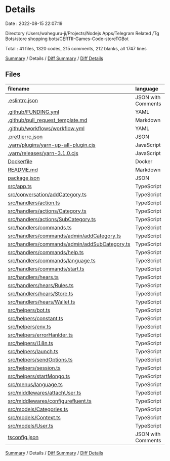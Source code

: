 # Details

Date : 2022-08-15 22:07:19

Directory /Users/waheguru-ji/Projects/Nodejs Apps/Telegram Related /Tg Bots/store shopping bots/CERTII-Games-Code-storeTGBot

Total : 41 files,  1320 codes, 215 comments, 212 blanks, all 1747 lines

[Summary](results.md) / Details / [Diff Summary](diff.md) / [Diff Details](diff-details.md)

## Files
| filename | language | code | comment | blank | total |
| :--- | :--- | ---: | ---: | ---: | ---: |
| [.eslintrc.json](/.eslintrc.json) | JSON with Comments | 53 | 0 | 1 | 54 |
| [.github/FUNDING.yml](/.github/FUNDING.yml) | YAML | 1 | 0 | 1 | 2 |
| [.github/pull_request_template.md](/.github/pull_request_template.md) | Markdown | 3 | 0 | 1 | 4 |
| [.github/workflows/workflow.yml](/.github/workflows/workflow.yml) | YAML | 15 | 0 | 3 | 18 |
| [.prettierrc.json](/.prettierrc.json) | JSON | 7 | 0 | 1 | 8 |
| [.yarn/plugins/yarn-up-all-plugin.cjs](/.yarn/plugins/yarn-up-all-plugin.cjs) | JavaScript | 1 | 0 | 0 | 1 |
| [.yarn/releases/yarn-3.1.0.cjs](/.yarn/releases/yarn-3.1.0.cjs) | JavaScript | 540 | 186 | 43 | 769 |
| [Dockerfile](/Dockerfile) | Docker | 8 | 0 | 0 | 8 |
| [README.md](/README.md) | Markdown | 16 | 0 | 10 | 26 |
| [package.json](/package.json) | JSON | 58 | 0 | 0 | 58 |
| [src/app.ts](/src/app.ts) | TypeScript | 40 | 8 | 5 | 53 |
| [src/conversation/addCategory.ts](/src/conversation/addCategory.ts) | TypeScript | 60 | 1 | 16 | 77 |
| [src/handlers/action.ts](/src/handlers/action.ts) | TypeScript | 22 | 1 | 5 | 28 |
| [src/handlers/actions/Category.ts](/src/handlers/actions/Category.ts) | TypeScript | 34 | 0 | 9 | 43 |
| [src/handlers/actions/SubCategory.ts](/src/handlers/actions/SubCategory.ts) | TypeScript | 11 | 0 | 4 | 15 |
| [src/handlers/commands.ts](/src/handlers/commands.ts) | TypeScript | 14 | 0 | 4 | 18 |
| [src/handlers/commands/admin/addCategory.ts](/src/handlers/commands/admin/addCategory.ts) | TypeScript | 6 | 0 | 2 | 8 |
| [src/handlers/commands/admin/addSubCategory.ts](/src/handlers/commands/admin/addSubCategory.ts) | TypeScript | 6 | 0 | 2 | 8 |
| [src/handlers/commands/help.ts](/src/handlers/commands/help.ts) | TypeScript | 5 | 0 | 2 | 7 |
| [src/handlers/commands/language.ts](/src/handlers/commands/language.ts) | TypeScript | 9 | 0 | 2 | 11 |
| [src/handlers/commands/start.ts](/src/handlers/commands/start.ts) | TypeScript | 9 | 0 | 2 | 11 |
| [src/handlers/hears.ts](/src/handlers/hears.ts) | TypeScript | 10 | 0 | 4 | 14 |
| [src/handlers/hears/Rules.ts](/src/handlers/hears/Rules.ts) | TypeScript | 5 | 0 | 2 | 7 |
| [src/handlers/hears/Store.ts](/src/handlers/hears/Store.ts) | TypeScript | 26 | 0 | 8 | 34 |
| [src/handlers/hears/Wallet.ts](/src/handlers/hears/Wallet.ts) | TypeScript | 26 | 0 | 4 | 30 |
| [src/helpers/bot.ts](/src/helpers/bot.ts) | TypeScript | 5 | 0 | 3 | 8 |
| [src/helpers/constant.ts](/src/helpers/constant.ts) | TypeScript | 10 | 0 | 3 | 13 |
| [src/helpers/env.ts](/src/helpers/env.ts) | TypeScript | 9 | 2 | 4 | 15 |
| [src/helpers/errorHanlder.ts](/src/helpers/errorHanlder.ts) | TypeScript | 28 | 0 | 4 | 32 |
| [src/helpers/i18n.ts](/src/helpers/i18n.ts) | TypeScript | 22 | 0 | 7 | 29 |
| [src/helpers/launch.ts](/src/helpers/launch.ts) | TypeScript | 35 | 3 | 7 | 45 |
| [src/helpers/sendOptions.ts](/src/helpers/sendOptions.ts) | TypeScript | 7 | 0 | 2 | 9 |
| [src/helpers/session.ts](/src/helpers/session.ts) | TypeScript | 12 | 0 | 4 | 16 |
| [src/helpers/startMongo.ts](/src/helpers/startMongo.ts) | TypeScript | 6 | 0 | 3 | 9 |
| [src/menus/language.ts](/src/menus/language.ts) | TypeScript | 33 | 0 | 11 | 44 |
| [src/middlewares/attachUser.ts](/src/middlewares/attachUser.ts) | TypeScript | 19 | 0 | 2 | 21 |
| [src/middlewares/configurefluent.ts](/src/middlewares/configurefluent.ts) | TypeScript | 13 | 1 | 4 | 18 |
| [src/models/Categories.ts](/src/models/Categories.ts) | TypeScript | 62 | 5 | 13 | 80 |
| [src/models/Context.ts](/src/models/Context.ts) | TypeScript | 13 | 0 | 3 | 16 |
| [src/models/User.ts](/src/models/User.ts) | TypeScript | 46 | 0 | 11 | 57 |
| [tsconfig.json](/tsconfig.json) | JSON with Comments | 15 | 8 | 0 | 23 |

[Summary](results.md) / Details / [Diff Summary](diff.md) / [Diff Details](diff-details.md)